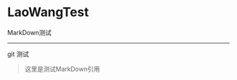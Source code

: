 # LaoWangTest

MarkDown测试[](https://github.com/hu8fogew/LaoWangTest)

***



git 测试

>这里是测试MarkDown引用
